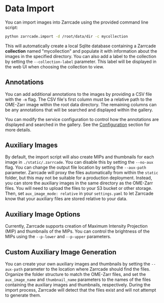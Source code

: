 # Data Import

You can import images into Zarrcade using the provided command line script:

```bash
python zarrcade.import -d /root/data/dir -c mycollection
```

This will automatically create a local Sqlite database containing a Zarrcade **collection** named "mycollection" and populate it with information about the images in the specified directory. You can also add a label to the collection by setting the `--collection-label` parameter. This label will be displayed in the web UI when choosing the collection to view.


## Annotations

You can add additional annotations to the images by providing a CSV file with the `-m` flag. The CSV file's first column must be a relative path to the OME-Zarr image within the root data directory. The remaining columns can be any annotations that will be searched and displayed within the gallery.

You can modify the service configuration to control how the annotations are displayed and searched in the gallery. See the [Configuration](./Configuration.md) section for more details.


## Auxiliary Images

By default, the import script will also create MIPs and thumbnails for each image in `./static/.zarrcade`. You can disable this by setting the `--no-aux` flag. You can change the output file location by setting the `--aux-path` parameter. Zarrcade will proxy the files automatically from within the `static` folder, but this may not be suitable for a production deployment. Instead, you can store the auxiliary images in the same directory as the OME-Zarr files. You will need to upload the files to your S3 bucket or other storage. Then, set `aux_image_mode: relative` in your `settings.yaml` to let Zarrcade know that your auxiliary files are stored relative to your data. 


## Auxiliary Image Options

Currently, Zarrcade supports creation of Maximum Intensity Projection (MIP) and thumbnails of the MIPs. You can control the brightness of the MIPs using the `--p-lower` and `--p-upper` parameters.


## Custom Auxiliary Image Generation

You can create your own auxiliary images and thumbnails by setting the `--aux-path` parameter to the location where Zarrcade should find the files. Organize the folder structure to match the OME-Zarr files, and set the `aux_image_name` and `thumbnail_name` parameters to the names of the files containing the auxiliary images and thumbnails, respectively. During the import process, Zarrcade will detect that the files exist and will not attempt to generate them.

